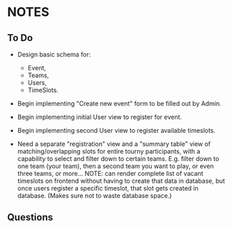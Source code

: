 # NOTES

## To Do

- Design basic schema for:

  - Event,
  - Teams,
  - Users,
  - TimeSlots.

- Begin implementing "Create new event" form to be filled out by Admin.

- Begin implementing initial User view to register for event.

- Begin implementing second User view to register available timeslots.

- Need a separate "registration" view and a "summary table" view of matching/overlapping slots for entire tourny participants, with a capability to select and filter down to certain teams. E.g. filter down to one team (your team), then a second team you want to play, or even three teams, or more...
  NOTE: can render complete list of vacant timeslots on frontend without having to create that data in database, but once users register a specific timeslot, that slot gets created in database. (Makes sure not to waste database space.)

## Questions
